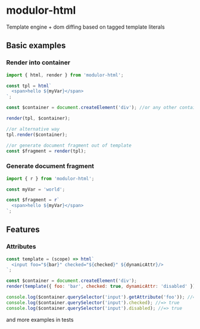 # modulor-html
Template engine + dom diffing based on tagged template literals

## Basic examples

### Render into container

```js
import { html, render } from 'modulor-html';

const tpl = html`
  <span>hello ${myVar}</span>
`;

const $container = document.createElement('div'); //or any other container, e.g. document.querySelector('<my-selector>')

render(tpl, $container);

//or alternative way
tpl.render($container);

//or generate document fragment out of template
const $fragment = render(tpl);
```


### Generate document fragment

```js
import { r } from 'modulor-html';

const myVar = 'world';

const $fragment = r`
  <span>hello ${myVar}</span>
`;

```

## Features

### Attributes

```js
const template = (scope) => html`
  <input foo="${bar}" checked="${checked}" ${dynamicAttr}/>
`;

const $container = document.createElement('div');
render(template({ foo: 'bar', checked: true, dynamicAttr: 'disabled' }), $container);

console.log($container.querySelector('input').getAttribute('foo')); //=> 'bar'
console.log($container.querySelector('input').checked); //=> true
console.log($container.querySelector('input').disabled); //=> true
```

and more examples in tests
